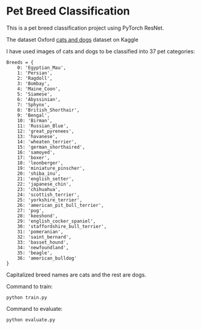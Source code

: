 # Pet Breed Classification

This is a pet breed classification project using PyTorch ResNet. 

The dataset Oxford [cats and dogs](https://www.kaggle.com/zippyz/cats-and-dogs-breeds-classification-oxford-dataset) dataset on Kaggle

I have used images of cats and dogs to be classified into 37 pet categories:

```
Breeds = {
    0: 'Egyptian_Mau',
    1: 'Persian',
    2: 'Ragdoll',
    3: 'Bombay',
    4: 'Maine_Coon',
    5: 'Siamese',
    6: 'Abyssinian',
    7: 'Sphynx',
    8: 'British_Shorthair',
    9: 'Bengal',
    10: 'Birman',
    11: 'Russian_Blue',
    12: 'great_pyrenees',
    13: 'havanese',
    14: 'wheaten_terrier',
    15: 'german_shorthaired',
    16: 'samoyed',
    17: 'boxer',
    18: 'leonberger',
    19: 'miniature_pinscher',
    20: 'shiba_inu',
    21: 'english_setter',
    22: 'japanese_chin',
    23: 'chihuahua',
    24: 'scottish_terrier',
    25: 'yorkshire_terrier',
    26: 'american_pit_bull_terrier',
    27: 'pug',
    28: 'keeshond',
    29: 'english_cocker_spaniel',
    30: 'staffordshire_bull_terrier',
    31: 'pomeranian',
    32: 'saint_bernard',
    33: 'basset_hound',
    34: 'newfoundland',
    35: 'beagle',
    36: 'american_bulldog'
}
```

Capitalized breed names are cats and the rest are dogs.

Command to train:

`python train.py`

Command to evaluate:

`python evaluate.py`


